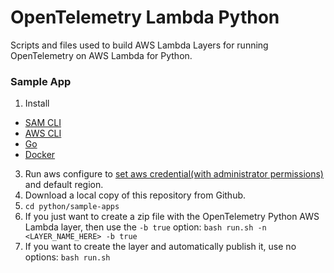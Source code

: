 # OpenTelemetry Lambda Python

Scripts and files used to build AWS Lambda Layers for running OpenTelemetry on AWS Lambda for Python.

### Sample App 

1. Install 
* [SAM CLI](https://docs.aws.amazon.com/serverless-application-model/latest/developerguide/serverless-sam-cli-install.html)
* [AWS CLI](https://docs.aws.amazon.com/cli/latest/userguide/install-cliv2.html)
* [Go](https://go.dev/doc/install)
* [Docker](https://docs.docker.com/get-docker)
3. Run aws configure to [set aws credential(with administrator permissions)](https://docs.aws.amazon.com/serverless-application-model/latest/developerguide/serverless-sam-cli-install-mac.html#serverless-sam-cli-install-mac-iam-permissions) and default region.
4. Download a local copy of this repository from Github.
5. `cd python/sample-apps`
6. If you just want to create a zip file with the OpenTelemetry Python AWS Lambda layer, then use the `-b true` option: `bash run.sh -n <LAYER_NAME_HERE> -b true`
7. If you want to create the layer and automatically publish it, use no options: `bash run.sh`
